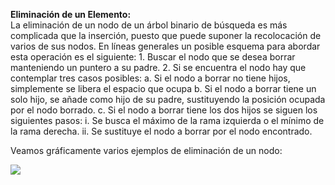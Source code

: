 **Eliminación de un Elemento:**  
La eliminación de un nodo de un árbol binario de búsqueda es más complicada que la inserción, puesto que puede suponer la recolocación de varios de sus nodos. En líneas generales un posible esquema para abordar esta operación es el siguiente: 1. Buscar el nodo que se desea borrar manteniendo un puntero a su padre. 2. Si se encuentra el nodo hay que contemplar tres casos posibles: a. Si el nodo a borrar no tiene hijos, simplemente se libera el espacio que ocupa b. Si el nodo a borrar tiene un solo hijo, se añade como hijo de su padre, sustituyendo la posición ocupada por el nodo borrado. c. Si el nodo a borrar tiene los dos hijos se siguen los siguientes pasos: i. Se busca el máximo de la rama izquierda o el mínimo de la rama derecha. ii. Se sustituye el nodo a borrar por el nodo encontrado.  
  
Veamos gráficamente varios ejemplos de eliminación de un nodo:  

![](/assets/images/bynary-search-tree/abb_12.jpg)